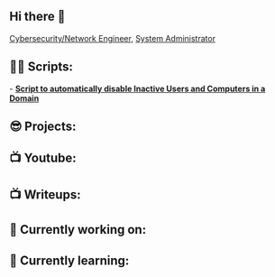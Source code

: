 ## Hi there 👋
<a href="https://www.linkedin.com/in/gharabaghi">Cybersecurity/Network Engineer</a>, <a href="https://www.youtube.com/@CryotoByteChronicles">System Administrator</a></h1>

<h2>👨‍💻 Scripts:</h2>
- <b> <a href="https://github.com/Gharabaghif/TechnicalDocuments/blob/main/ActiveDirectoryManagement.ps1">Script to automatically disable Inactive Users and Computers in a Domain</a> </b>

<h2>😎 Projects:</h2>

<h2>📺 Youtube:</h2>

<h2>📺 Writeups:</h2>

<h2>🔭 Currently working on:</h2>

<h2>🌱 Currently learning:</h2>
